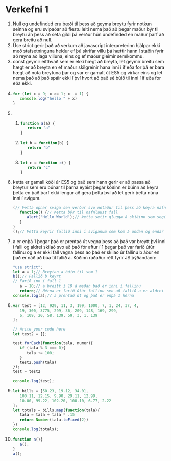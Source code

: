 # Verkefni 1

1. Null og undefinded eru bæði til þess að geyma breytu fyrir notkun seinna og eru svipaðar að flestu leiti nema það að þegar maður býr til breytu án þess að seta gildi þá verður hún undefinded en maður þarf að gera breitu að null.
2. Use strict gerir það að verkum að javascript interpreterinn hjálpar ekki með stafsetninguna heldur ef þú skrifar villu þá hættir hann í staðin fyrir að reyna að laga villuna, eins og ef maður gleimir semíkommu.
3. const geymir eitthvað sem er ekki hægt að breyta, let geymir breitu sem hægt er að breyta en ef maður skilgreinir hana inni í if eða for þá er bara hægt að nota breytuna þar og var er gamalt út ES5 og virkar eins og let nema það að það spáir ekki í því hvort að það sé búið til inni í if eða for eða ekki. 
4. ```javascript
   for (let x = 9; x >= 1; x -= 1) {
      console.log("hello " + x)
   }
   ```
5. 
   1. ```javascript
      function a(a) {
         return "a"
      }
      ```
   2. ```javascript
      let b = function(b) {
         return "b"
      }
      ```
   3. ```javascript
      let c = function c() {
         return "c"
      }
      ```
6. Þetta er gamall kóði úr ES5 og það sem hann gerir er að passa að breytur sem eru búnar til þarna eyðist þegar kóðinn er búinn að keyra þetta en það þarf ekki lengur að gera þetta því að let gerir þetta núna inni í svigum. 
   ```javascript
   (// Þetta opnar sviga sen verður svo notaður til þess að keyra nafnlausa fallið
      function() {// Þetta býr til nafnlaust fall
         alert('Hello World');// Þetta setir glugga á skjáinn sem segir Hello World
      }
   )
   ();// Þetta keyrir fallið inni í sviganum sem kom á undan og endar svo statement-ið
   ```
7. a er enþá 1 þegar það er prentað út vegna þess að það var breytt því inni í falli og aldrei skilað svo að það fór aftur í 1 þegar það var farið útúr fallinu og a er ekki fall vegna þess að það er skilað úr fallinu b áður en það er náð að búa til fallið a.
   Kóðinn raðaður rétt fyrir JS þýðandann:
   ```javascript
   "use strict";
   let a = 1;// Breytan a búin til sem 1
   b();// Fallið b keyrt
   // Farið inn í fall 1
      a = 10;// a breitt í 10 á meðan það er inni í fallinu
      return;// Hérna er farið útúr fallinu svo að fallið a er aldrei búið til og a var aldrei skilað aftur svo að það er enþá 1
   console.log(a);// a prentað út og það er enþá 1 hérna
   ```
8. ```javascript
   var test = [12, 929, 11, 3, 199, 1000, 7, 1, 24, 37, 4,
      19, 300, 3775, 299, 36, 209, 148, 169, 299,
      6, 109, 20, 58, 139, 59, 3, 1, 139
   ];

   // Write your code here
   let test2 = [];

   test.forEach(function(tala, numer){
      if (tala % 3 === 0){
         tala += 100;
      }
      test2.push(tala)
   });
   test = test2

   console.log(test);
   ```
9. ```javascript
   let bills = [50.23, 19.12, 34.01,
      100.11, 12.15, 9.90, 29.11, 12.99,
      10.00, 99.22, 102.20, 100.10, 6.77, 2.22
   ];
   let totals = bills.map(function(tala){
      tala = tala + tala * .15
      return Number(tala.toFixed(2))
   })
   console.log(totals);
   ```
10. ```javascript
    function a(){
       a();
    }
    a();
    ```